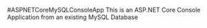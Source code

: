 #ASPNETCoreMySQLConsoleApp
This is an ASP.NET Core Console Application from an existing MySQL Database 
